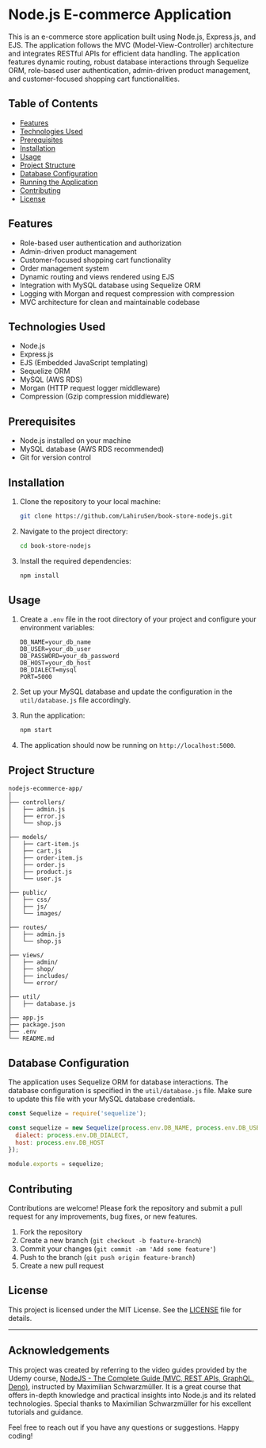# Node.js E-commerce Application

This is an e-commerce store application built using Node.js, Express.js, and EJS. The application follows the MVC (Model-View-Controller) architecture and integrates RESTful APIs for efficient data handling. The application features dynamic routing, robust database interactions through Sequelize ORM, role-based user authentication, admin-driven product management, and customer-focused shopping cart functionalities.

## Table of Contents

- [Features](#features)
- [Technologies Used](#technologies-used)
- [Prerequisites](#prerequisites)
- [Installation](#installation)
- [Usage](#usage)
- [Project Structure](#project-structure)
- [Database Configuration](#database-configuration)
- [Running the Application](#running-the-application)
- [Contributing](#contributing)
- [License](#license)

## Features

- Role-based user authentication and authorization
- Admin-driven product management
- Customer-focused shopping cart functionality
- Order management system
- Dynamic routing and views rendered using EJS
- Integration with MySQL database using Sequelize ORM
- Logging with Morgan and request compression with compression
- MVC architecture for clean and maintainable codebase

## Technologies Used

- Node.js
- Express.js
- EJS (Embedded JavaScript templating)
- Sequelize ORM
- MySQL (AWS RDS)
- Morgan (HTTP request logger middleware)
- Compression (Gzip compression middleware)

## Prerequisites

- Node.js installed on your machine
- MySQL database (AWS RDS recommended)
- Git for version control

## Installation

1. Clone the repository to your local machine:

    ```bash
    git clone https://github.com/LahiruSen/book-store-nodejs.git
    ```

2. Navigate to the project directory:

    ```bash
    cd book-store-nodejs
    ```

3. Install the required dependencies:

    ```bash
    npm install
    ```

## Usage

1. Create a `.env` file in the root directory of your project and configure your environment variables:

    ```plaintext
    DB_NAME=your_db_name
    DB_USER=your_db_user
    DB_PASSWORD=your_db_password
    DB_HOST=your_db_host
    DB_DIALECT=mysql
    PORT=5000
    ```

2. Set up your MySQL database and update the configuration in the `util/database.js` file accordingly.

3. Run the application:

    ```bash
    npm start
    ```

4. The application should now be running on `http://localhost:5000`.

## Project Structure

```plaintext
nodejs-ecommerce-app/
│
├── controllers/
│   ├── admin.js
│   ├── error.js
│   └── shop.js
│
├── models/
│   ├── cart-item.js
│   ├── cart.js
│   ├── order-item.js
│   ├── order.js
│   ├── product.js
│   └── user.js
│
├── public/
│   ├── css/
│   ├── js/
│   └── images/
│
├── routes/
│   ├── admin.js
│   └── shop.js
│
├── views/
│   ├── admin/
│   ├── shop/
│   ├── includes/
│   └── error/
│
├── util/
│   ├── database.js
│
├── app.js
├── package.json
├── .env
└── README.md
```

## Database Configuration

The application uses Sequelize ORM for database interactions. The database configuration is specified in the `util/database.js` file. Make sure to update this file with your MySQL database credentials.

```javascript
const Sequelize = require('sequelize');

const sequelize = new Sequelize(process.env.DB_NAME, process.env.DB_USER, process.env.DB_PASSWORD, {
  dialect: process.env.DB_DIALECT,
  host: process.env.DB_HOST
});

module.exports = sequelize;
```


## Contributing

Contributions are welcome! Please fork the repository and submit a pull request for any improvements, bug fixes, or new features.

1. Fork the repository
2. Create a new branch (`git checkout -b feature-branch`)
3. Commit your changes (`git commit -am 'Add some feature'`)
4. Push to the branch (`git push origin feature-branch`)
5. Create a new pull request

## License

This project is licensed under the MIT License. See the [LICENSE](LICENSE) file for details.

---

## Acknowledgements

This project was created by referring to the video guides provided by the Udemy course, [NodeJS - The Complete Guide (MVC, REST APIs, GraphQL, Deno)](https://www.udemy.com/course/nodejs-the-complete-guide), instructed by Maximilian Schwarzmüller. It is a great course that offers in-depth knowledge and practical insights into Node.js and its related technologies. Special thanks to Maximilian Schwarzmüller for his excellent tutorials and guidance.

Feel free to reach out if you have any questions or suggestions. Happy coding!




